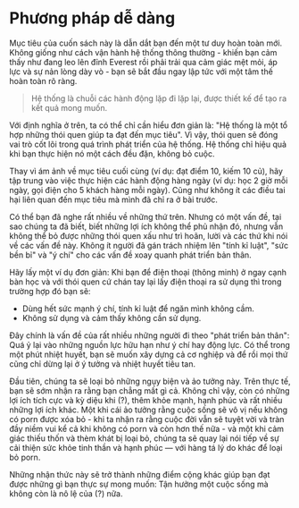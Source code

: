 # Phương pháp dễ dàng

Mục tiêu của cuốn sách này là dẫn dắt bạn đến một tư duy hoàn toàn mới. Không giống như cách vận hành hệ thống thông thường - khiến bạn cảm thấy như đang leo lên đỉnh Everest rồi phải trải qua cảm giác mệt mỏi, áp lực và sự nản lòng dày vò - bạn sẽ bắt đầu ngay lập tức với một tâm thế hoàn toàn rõ ràng.

> Hệ thống là chuỗi các hành động lặp đi lặp lại, được thiết kế để tạo ra kết quả mong muốn.

Với định nghĩa ở trên, ta có thể chỉ cần hiểu đơn giản là: "Hệ thống là một tổ hợp những thói quen giúp ta đạt đến mục tiêu". Vì vậy, thói quen sẽ đóng vai trò cốt lõi trong quá trình phát triển của hệ thống. Hệ thống chỉ hiệu quả khi bạn thực hiện nó một cách đều đặn, không bỏ cuộc.

Thay vì ám ảnh về mục tiêu cuối cùng (ví dụ: đạt điểm 10, kiếm 10 củ), hãy tập trung vào việc thực hiện các hành động hàng ngày (ví dụ: học 2 giờ mỗi ngày, gọi điện cho 5 khách hàng mỗi ngày). Cũng như không ít các điều tai hại liên quan đến mục tiêu mà mình đã chỉ ra ở bài trước.

Có thể bạn đã nghe rất nhiều về những thứ trên. Nhưng có một vấn đề, tại sao chúng ta đã biết, biết những lợi ích không thể phủ nhận đó, nhưng vẫn không thể bỏ được những thói quen xấu như trì hoãn, lười và các thứ khi nói về các vấn đề này. Không ít người đã gán trách nhiệm lên "tính kỉ luật", "sức bền bỉ" và "ý chí" cho các vấn đề xoay quanh phát triển bản thân.

Hãy lấy một ví dụ đơn giản: Khi bạn để điện thoại (thông minh) ở ngay cạnh bàn học và với thói quen cứ chán tay lại lấy điện thoại ra sử dụng thì trong trường hợp đó bạn sẽ:

- Dùng hết sức mạnh ý chí, tính kỉ luật để ngăn mình không cầm.
- Không sử dụng và cảm thấy không cần sử dụng.

Đây chính là vấn đề của rất nhiều những người đi theo "phát triển bản thân": Quá ỷ lại vào những nguồn lực hữu hạn như ý chí hay động lực. Có thể trong một phút nhiệt huyết, bạn sẽ muốn xây dựng cả cơ nghiệp và để rồi mọi thứ cũng chỉ dừng lại ở ý tưởng và nhiệt huyết tiêu tan.

Đầu tiên, chúng ta sẽ loại bỏ những ngụy biện và ảo tưởng này. Trên thực tế, bạn sẽ sớm nhận ra rằng bạn chẳng mất gì cả. Không chỉ vậy, còn có những lợi ích tích cực và kỳ diệu khi (?), thêm khỏe mạnh, hạnh phúc và rất nhiều những lợi ích khác. Một khi cái ảo tưởng rằng cuộc sống sẽ vô vị nếu không có porn được xóa bỏ - khi ta nhận ra rằng cuộc đời vẫn sẽ tuyệt vời và tràn đầy niềm vui kể cả khi không có porn và còn hơn thế nữa - và một khi cảm giác thiếu thốn và thèm khát bị loại bỏ, chúng ta sẽ quay lại nói tiếp về sự cải thiện sức khỏe tinh thần và hạnh phúc — với hàng tá lý do khác để loại bỏ porn. 


Những nhận thức này sẽ trở thành những điểm cộng khác giúp bạn đạt được những gì bạn thực sự mong muốn: Tận hưởng một cuộc sống mà không còn là nô lệ của (?) nữa.